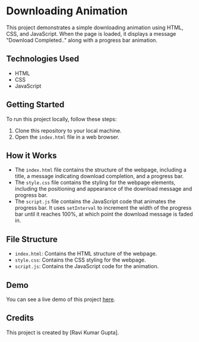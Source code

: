 # Downloading Animation

This project demonstrates a simple downloading animation using HTML, CSS, and JavaScript. When the page is loaded, it displays a message "Download Completed.." along with a progress bar animation.

## Technologies Used
- HTML
- CSS
- JavaScript

## Getting Started
To run this project locally, follow these steps:
1. Clone this repository to your local machine.
2. Open the `index.html` file in a web browser.

## How it Works
- The `index.html` file contains the structure of the webpage, including a title, a message indicating download completion, and a progress bar.
- The `style.css` file contains the styling for the webpage elements, including the positioning and appearance of the download message and progress bar.
- The `script.js` file contains the JavaScript code that animates the progress bar. It uses `setInterval` to increment the width of the progress bar until it reaches 100%, at which point the download message is faded in.

## File Structure
- `index.html`: Contains the HTML structure of the webpage.
- `style.css`: Contains the CSS styling for the webpage.
- `script.js`: Contains the JavaScript code for the animation.

## Demo
You can see a live demo of this project [here](link_to_live_demo).

## Credits
This project is created by [Ravi Kumar Gupta].


